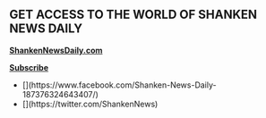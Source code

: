 ## GET ACCESS TO THE WORLD OF SHANKEN NEWS DAILY

**[ShankenNewsDaily.com](http://www.shankennewsdaily.com/)**

**[Subscribe](http://newsletters.shankennewsdaily.com/)**

<ul class="u-list-inline">
    <li class="list-inline-item mr-0">[<i class="fab fa-facebook-f" data-fa-transform="shrink-3.5 down-1.6 right-1.25" data-fa-mask="fas fa-circle"></i>](https://www.facebook.com/Shanken-News-Daily-187376324643407/)</li>
    <li class="list-inline-item mr-0">[<i class="fab fa-twitter" data-fa-transform="shrink-3.5 down-1.6 right-1.25" data-fa-mask="fas fa-circle"></i>](https://twitter.com/ShankenNews)</li>
</ul>